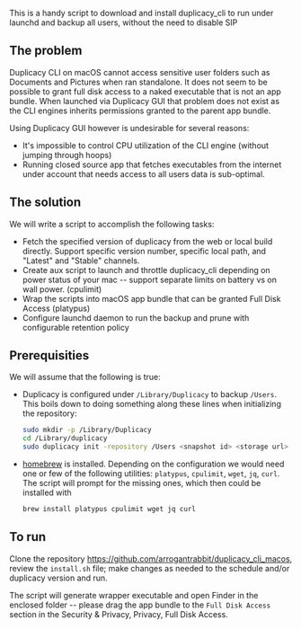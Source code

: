 This is a handy script to download and install duplicacy_cli to run under launchd and backup all users, without the need to disable SIP

## The problem

Duplicacy CLI on macOS cannot access sensitive user folders such as Documents and Pictures when ran standalone. It does not seem to be possible to grant full disk access to a naked executable that is not an app bundle. When launched via Duplicacy GUI that problem does not exist as the CLI engines inherits permissions granted to the parent app bundle.

Using Duplicacy GUI however is undesirable for several reasons:

- It's impossible to control CPU utilization of the CLI engine (without jumping through hoops)
- Running closed source app that fetches executables from the internet under account that needs access to all users data is sub-optimal.

## The solution

We will write a script to accomplish the following tasks:

- Fetch the specified version of duplicacy from the web or local build directly. Support specific version number, specific local path, and "Latest" and "Stable" channels.
- Create aux script to launch and throttle duplicacy_cli depending on power status of your mac -- support separate limits on battery vs on wall power. (cpulimit)
- Wrap the scripts into macOS app bundle that can be granted Full Disk Access (platypus)
- Configure launchd daemon to run the backup and prune with configurable retention policy

## Prerequisities

We will assume that the following is true:
- Duplicacy is configured under `/Library/Duplicacy` to backup `/Users`. This boils down to doing something along these lines when initializing the repository:
    ```bash
    sudo mkdir -p /Library/Duplicacy
    cd /Library/duplicacy
    sudo duplicacy init -repository /Users <snapshot id> <storage url>
    ```
- [homebrew](https://brew.sh) is installed. Depending on the configuration we would need one or few of the following utilities: `platypus`, `cpulimit`, `wget`, `jq`, `curl`. The script will prompt for the missing ones, which then could be installed with
    ```bash
    brew install platypus cpulimit wget jq curl
    ```

## To run

Clone the repository https://github.com/arrogantrabbit/duplicacy_cli_macos, review the `install.sh` file; make changes as needed to the schedule and/or duplicacy version and run.

The script will generate wrapper executable and open Finder in the enclosed folder -- please drag the app bundle to the `Full Disk Access` section in the Security & Privacy, Privacy, Full Disk Access.
